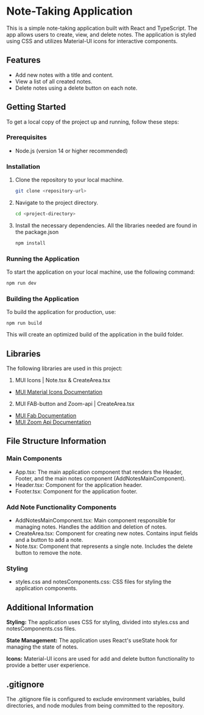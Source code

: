 # Note-Taking Application

This is a simple note-taking application built with React and TypeScript. The app allows users to create, view, and delete notes. The application is styled using CSS and utilizes Material-UI icons for interactive components.

## Features

- Add new notes with a title and content.
- View a list of all created notes.
- Delete notes using a delete button on each note.

## Getting Started

To get a local copy of the project up and running, follow these steps:

### Prerequisites

- Node.js (version 14 or higher recommended)

### Installation

1. Clone the repository to your local machine.

    ```bash
    git clone <repository-url>
    ```

2. Navigate to the project directory.

    ```bash
    cd <project-directory>
    ```

3. Install the necessary dependencies. All the libraries needed are found in the package.json 


    ```bash
    npm install
    ```

### Running the Application

To start the application on your local machine, use the following command:

```bash
npm run dev
```

### Building the Application

To build the application for production, use:

```
npm run build
```

This will create an optimized build of the application in the build folder.

## Libraries 

The following libraries are used in this project:

1. MUI Icons | Note.tsx & CreateArea.tsx

- [MUI Material Icons Documentation](https://mui.com/material-ui/material-icons/) 

2. MUI FAB-button and Zoom-api | CreateArea.tsx

- [MUI Fab Documentation](https://m2.material.io/components/buttons-floating-action-button) 
- [MUI Zoom Api Documentation](https://mui.com/material-ui/api/zoom/) 


## File Structure Information

### Main Components

- App.tsx: The main application component that renders the Header, Footer, and the main notes component (AddNotesMainComponent).
- Header.tsx: Component for the application header.
- Footer.tsx: Component for the application footer.

### Add Note Functionality Components

- AddNotesMainComponent.tsx: Main component responsible for managing notes. Handles the addition and deletion of notes.
- CreateArea.tsx: Component for creating new notes. Contains input fields and a button to add a note.
- Note.tsx: Component that represents a single note. Includes the delete button to remove the note.

### Styling

- styles.css and notesComponents.css: CSS files for styling the application components.


## Additional Information

**Styling:** The application uses CSS for styling, divided into styles.css and notesComponents.css files.

**State Management:** The application uses React's useState hook for managing the state of notes.

**Icons:** Material-UI icons are used for add and delete button functionality to provide a better user experience.

## .gitignore

The .gitignore file is configured to exclude environment variables, build directories, and node modules from being committed to the repository.



